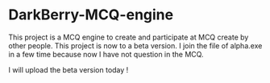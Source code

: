 # DarkBerry-MCQ-engine
This project is a MCQ engine to create and participate at MCQ create by other people. This project is now to a beta version.
I join the file of alpha.exe in a few time because now I have not question in the MCQ. 

I will upload the beta version today !
